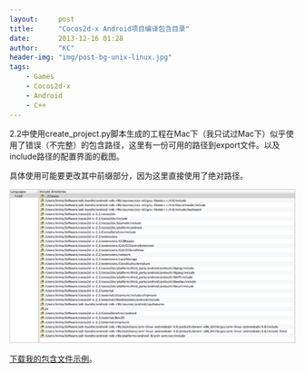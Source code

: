 ```yaml
---
layout:     post
title:      "Cocos2d-x Android项目编译包含目录"
date:       2013-12-16 01:28
author:     "KC"
header-img: "img/post-bg-unix-linux.jpg"
tags:
    - Games
    - Cocos2d-x
    - Android
    - C++
---
```


2.2中使用create_project.py脚本生成的工程在Mac下（我只试过Mac下）似乎使用了错误（不完整）的包含路径，这里有一份可用的路径到export文件。以及include路径的配置界面的截图。

具体使用可能要更改其中前缀部分，因为这里直接使用了绝对路径。

![Cocos2d-x Android项目编译包含目录](/attachments/2013-12-16/cocos_include_path.png)

[下载我的包含文件示例](https://raw.githubusercontent.com/kimiazhu/kimiazhu.github.io/master/_posts/attachments/2013-12-16/CocosIncludePath.xml)。